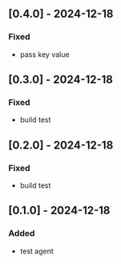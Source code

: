 ## [0.4.0] - 2024-12-18

### Fixed

- pass key value

## [0.3.0] - 2024-12-18

### Fixed

- build test

## [0.2.0] - 2024-12-18

### Fixed

- build test

## [0.1.0] - 2024-12-18

### Added

- test agent
